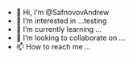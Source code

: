 - 👋 Hi, I’m @SafnovovAndrew
- 👀 I’m interested in ...testing
- 🌱 I’m currently learning ...
- 💞️ I’m looking to collaborate on ...
- 📫 How to reach me ...

<!---
SafnovovAndrew/SafnovovAndrew is a ✨ special ✨ repository because its `README.md` (this file) appears on your GitHub profile.
You can click the Preview link to take a look at your changes.
--->

